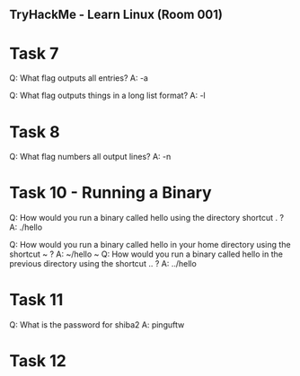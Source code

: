 ##  TryHackMe - Learn Linux (Room 001)

# Task 7

Q: What flag outputs all entries?
A: -a

Q: What flag outputs things in a long list format?
A: -l

# Task 8

Q: What flag numbers all output lines?
A: -n

# Task 10 - Running a  Binary

Q: How would you run a binary called hello using the directory shortcut . ?
A: ./hello

Q: How would you run a binary called hello in 
your home directory using the shortcut ~ ?
A: ~/hello
~
Q: How would you run a binary called hello in the previous directory using the shortcut .. ?
A: ../hello

# Task 11

Q: What is the password for shiba2
A: pinguftw

# Task 12

